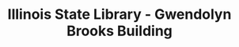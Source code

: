 ---
layout: repo
title: "Illinois State Library - Gwendolyn Brooks Building"
id: 15693
permalink: repos/15693/
---